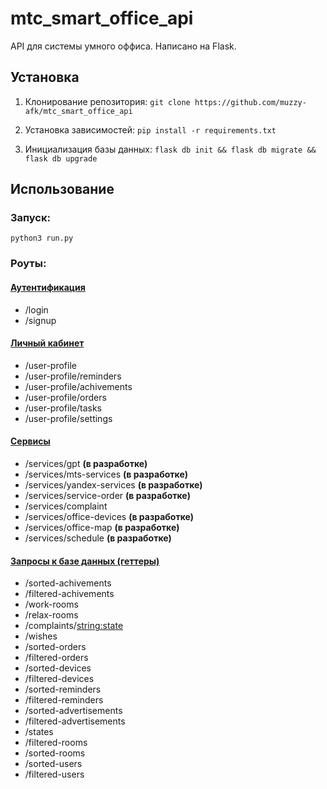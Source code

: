 # mtc_smart_office_api
API для системы умного оффиса. Написано на Flask.
## Установка
1. Клонирование репозитория:
`git clone https://github.com/muzzy-afk/mtc_smart_office_api`

2. Установка зависимостей:
`pip install -r requirements.txt`

3. Инициализация базы данных:
`flask db init && flask db migrate && flask db upgrade`
## Использование
### Запуск:
`python3 run.py`
### Роуты:
#### [Аутентификация](https://github.com/muzzy-afk/mtc_smart_office_api/blob/main/app/auth_routes.py)
* /login
* /signup

#### [Личный кабинет](https://github.com/muzzy-afk/mtc_smart_office_api/blob/main/app/user_profile_routes.py)
* /user-profile
* /user-profile/reminders
* /user-profile/achivements
* /user-profile/orders
* /user-profile/tasks
* /user-profile/settings

#### [Сервисы](https://github.com/muzzy-afk/mtc_smart_office_api/blob/main/app/main_page_routes.py)
* /services/gpt **(в разработке)**
* /services/mts-services **(в разработке)**
* /services/yandex-services **(в разработке)**
* /services/service-order **(в разработке)**
* /services/complaint
* /services/office-devices **(в разработке)**
* /services/office-map **(в разработке)**
* /services/schedule **(в разработке)**

#### [Запросы к базе данных (геттеры)](https://github.com/muzzy-afk/mtc_smart_office_api/blob/main/app/getter_routes.py)
* /sorted-achivements
* /filtered-achivements
* /work-rooms
* /relax-rooms
* /complaints/<string:state>
* /wishes
* /sorted-orders
* /filtered-orders
* /sorted-devices
* /filtered-devices
* /sorted-reminders
* /filtered-reminders
* /sorted-advertisements
* /filtered-advertisements
* /states
* /filtered-rooms
* /sorted-rooms
* /sorted-users
* /filtered-users